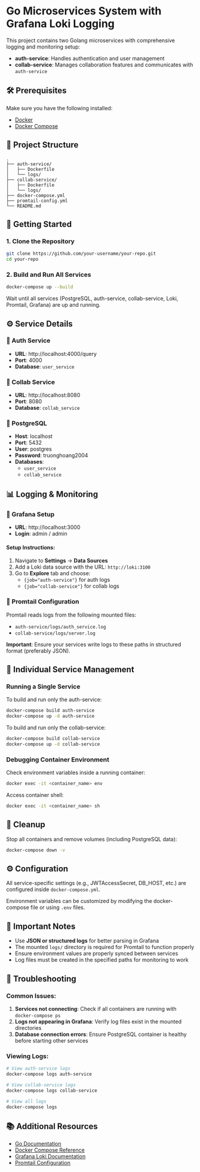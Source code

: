 # Go Microservices System with Grafana Loki Logging

This project contains two Golang microservices with comprehensive logging and monitoring setup:

- **auth-service**: Handles authentication and user management
- **collab-service**: Manages collaboration features and communicates with `auth-service`

## 🛠️ Prerequisites

Make sure you have the following installed:

- [Docker](https://www.docker.com/)
- [Docker Compose](https://docs.docker.com/compose/install/)

## 📂 Project Structure

```
.
├── auth-service/
│   ├── Dockerfile
│   └── logs/
├── collab-service/
│   ├── Dockerfile
│   └── logs/
├── docker-compose.yml
├── promtail-config.yml
└── README.md
```

## 🚀 Getting Started

### 1. Clone the Repository

```bash
git clone https://github.com/your-username/your-repo.git
cd your-repo
```

### 2. Build and Run All Services

```bash
docker-compose up --build
```

Wait until all services (PostgreSQL, auth-service, collab-service, Loki, Promtail, Grafana) are up and running.

## ⚙️ Service Details

### 🔐 Auth Service

- **URL**: http://localhost:4000/query
- **Port**: 4000
- **Database**: `user_service`

### 🤝 Collab Service

- **URL**: http://localhost:8080
- **Port**: 8080
- **Database**: `collab_service`

### 🐘 PostgreSQL

- **Host**: localhost
- **Port**: 5432
- **User**: postgres
- **Password**: truonghoang2004
- **Databases**:
  - `user_service`
  - `collab_service`

## 📊 Logging & Monitoring

### 🔎 Grafana Setup

- **URL**: http://localhost:3000
- **Login**: admin / admin

#### Setup Instructions:

1. Navigate to **Settings** → **Data Sources**
2. Add a Loki data source with the URL: `http://loki:3100`
3. Go to **Explore** tab and choose:
   - `{job="auth-service"}` for auth logs
   - `{job="collab-service"}` for collab logs

### 📜 Promtail Configuration

Promtail reads logs from the following mounted files:

- `auth-service/logs/auth_service.log`
- `collab-service/logs/server.log`

**Important**: Ensure your services write logs to these paths in structured format (preferably JSON).

## 🔧 Individual Service Management

### Running a Single Service

To build and run only the auth-service:

```bash
docker-compose build auth-service
docker-compose up -d auth-service
```

To build and run only the collab-service:

```bash
docker-compose build collab-service
docker-compose up -d collab-service
```

### Debugging Container Environment

Check environment variables inside a running container:

```bash
docker exec -it <container_name> env
```

Access container shell:

```bash
docker exec -it <container_name> sh
```

## 🧹 Cleanup

Stop all containers and remove volumes (including PostgreSQL data):

```bash
docker-compose down -v
```

## ⚙️ Configuration

All service-specific settings (e.g., JWTAccessSecret, DB_HOST, etc.) are configured inside `docker-compose.yml`.

Environment variables can be customized by modifying the docker-compose file or using `.env` files.

## 📌 Important Notes

- Use **JSON or structured logs** for better parsing in Grafana
- The mounted `logs/` directory is required for Promtail to function properly
- Ensure environment values are properly synced between services
- Log files must be created in the specified paths for monitoring to work

## 🐛 Troubleshooting

### Common Issues:

1. **Services not connecting**: Check if all containers are running with `docker-compose ps`
2. **Logs not appearing in Grafana**: Verify log files exist in the mounted directories
3. **Database connection errors**: Ensure PostgreSQL container is healthy before starting other services

### Viewing Logs:

```bash
# View auth-service logs
docker-compose logs auth-service

# View collab-service logs
docker-compose logs collab-service

# View all logs
docker-compose logs
```

## 📚 Additional Resources

- [Go Documentation](https://golang.org/doc/)
- [Docker Compose Reference](https://docs.docker.com/compose/compose-file/)
- [Grafana Loki Documentation](https://grafana.com/docs/loki/)
- [Promtail Configuration](https://grafana.com/docs/loki/latest/clients/promtail/configuration/)